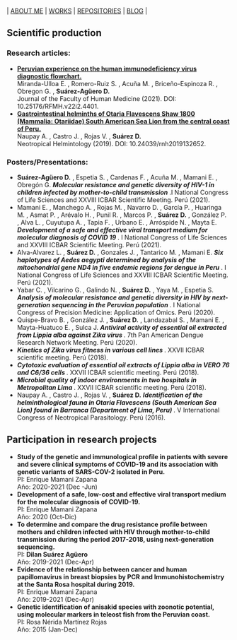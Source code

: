 |   [ABOUT ME](README.md)  |  [WORKS](works.md)  |  [REPOSITORIES](repositories.md)  |  [BLOG](blog.md)  | 

<h2> Scientific production </h2>

<h3> Research articles: </h3>

<p>
  <ul>
     <li> <a href = "https://revistas.urp.edu.pe/index.php/RFMH/article/view/4401"><b>Peruvian experience on the human immunodeficiency virus diagnostic flowchart.</b></a><br>
       Miranda-Ulloa E. , Romero-Ruiz S. , Acuña M. , Briceño-Espinoza R. , Obregon G. , <b>Suárez-Agüero D.</b><br>
       Journal of the Faculty of Human Medicine (2021). DOI: 10.25176/RFMH.v22i2.4401.</li>
    <li> <a href = "https://revistas.unfv.edu.pe/NH/article/view/652"><b>Gastrointestinal helminths of Otaria Flavescens Shaw 1800 (Mammalia: Otariidae) South American Sea Lion from the central coast of Peru.</b></a><br>
       Naupay A. , Castro J. , Rojas V. , <b> Suárez D. </b><br>
       Neotropical Helmintology (2019). DOI: 10.24039/rnh2019132652.</li>
  </ul>
</p>

<h3> Posters/Presentations: </h3>

<p>
  <ul>
    <li> <b>Suárez-Agüero D.</b> , Espetia S. , Cardenas F. , Acuña M. , Mamani E. , Obregón G. <b><i> Molecular resistance and genetic diversity of HIV-1 in children infected by mother-to-child transmission </i></b>.I National Congress of Life Sciences and XXVIII ICBAR Scientific Meeting. Perú (2021).</li>  
    <li> Mamani E. , Manchego A. , Rojas M. , Navarro D. , García P. , Huaringa M. , Asmat P. , Arévalo H. , Punil R. , Marcos P. , <b>Suárez D.</b> , González P. , Alva L. , Cuyutupa A. , Tapia F. , Urbano E. , Arróspide N. , Mayta E.<b><i> Development of a safe and effective viral transport medium for molecular diagnosis of COVID 19 </i></b>. I National Congress of Life Sciences and XXVIII ICBAR Scientific Meeting. Perú (2021).</li>
    <li> Alva-Alvarez L. , <b>Suárez D.</b> , Gonzales J. , Tantarico M. , Mamani E. <b><i> Six haplotypes of Aedes aegypti determined by analysis of the mitochondrial gene ND4 in five endemic regions for dengue in Peru </i></b>. I National Congress of Life Sciences and XXVIII ICBAR Scientific Meeting. Perú (2021).</li>
    <li> Yabar C. , Vilcarino G. , Galindo N. , <b>Suárez D.</b> , Yaya M. , Espetia S. <b><i> Analysis of molecular resistance and genetic diversity in HIV by next-generation sequencing in the Peruvian population </i></b>. I National Congress of Precision Medicine: Application of Omics. Perú (2020).</li>
    <li> Quispe-Bravo B. , González J. , <b>Suárez D.</b> , Landazabal S. , Mamani E. , Mayta-Huatuco E. , Sulca J. <b><i> Antiviral activity of essential oil extracted from Lippia alba against Zika virus </i></b>. 7th Pan American Dengue Research Network Meeting. Perú (2020).</li>
    <li> <b><i> Kinetics of Zika virus fitness in various cell lines </i></b>. XXVII ICBAR scientific meeting. Perú (2018).</li>
    <li> <b><i> Cytotoxic evaluation of essential oil extracts of Lippia alba in VERO 76 and C6/36 cells </i></b>. XXVII ICBAR scientific meeting. Perú (2018).</li>
    <li> <b><i> Microbial quality of indoor environments in two hospitals in Metropolitan Lima </i></b>. XXVII ICBAR scientific meeting. Perú (2018).</li>
    <li> Naupay A. , Castro J. , Rojas V. , <b>Suárez D.</b> <b><i> Identification of the helminthological fauna in Otaria Flavescens (South American Sea Lion) found in Barranca (Department of Lima, Peru) </i></b>. V International Congress of Neotropical Parasitology. Perú (2016).</li>
  </ul>
</p>

<h2> Participation in research projects </h2>

<p>
  <ul>
    <li> <b> Study of the genetic and immunological profile in patients with severe and severe clinical symptoms of COVID-19 and its association with genetic variants of SARS-COV-2 isolated in Peru. </b> <br>
       PI: Enrique Mamani Zapana <br>
       Año: 2020-2021 (Dec -Jun) </li>
    <li> <b> Development of a safe, low-cost and effective viral transport medium for the molecular diagnosis of COVID-19. </b> <br>
       PI: Enrique Mamani Zapana <br>
       Año: 2020 (Oct-Dic) </li>
    <li> <b> To determine and compare the drug resistance profile between mothers and children infected with HIV through mother-to-child transmission during the period 2017-2018, using next-generation sequencing. </b> <br>
      PI: <b>Dilan Suárez Agüero</b><br>
      Año: 2019-2021 (Dec-Apr) </li>
    <li> <b> Evidence of the relationship between cancer and human papillomavirus in breast biopsies by PCR and Immunohistochemistry at the Santa Rosa hospital during 2019. </b> <br>
      PI: Enrique Mamani Zapana<br>
      Año: 2019-2021 (Dec-Apr) </li>
    <li> <b> Genetic identification of anisakid species with zoonotic potential, using molecular markers in teleost fish from the Peruvian coast. </b> <br>
       PI: Rosa Nérida Martínez Rojas <br>
       Año: 2015 (Jan-Dec) </li>
  </ul>
</p>

